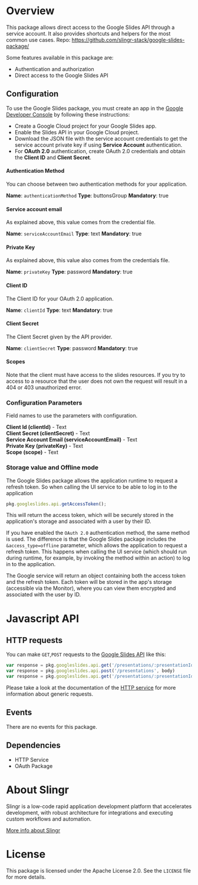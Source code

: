 
# Overview

This package allows direct access to the Google Slides API through a service account.
It also provides shortcuts and helpers for the most common use cases.
Repo: https://github.com/slingr-stack/google-slides-package/

Some features available in this package are:

- Authentication and authorization
- Direct access to the Google Slides API

## Configuration

To use the Google Slides package, you must create an app in the [Google Developer Console](https://console.developers.google.com)
by following these instructions:

- Create a Google Cloud project for your Google Slides app.
- Enable the Slides API in your Google Cloud project. 
- Download the JSON file with the service account credentials to get the service account private key if using **Service Account** authentication.
- For **OAuth 2.0** authentication, create OAuth 2.0 credentials and obtain the **Client ID** and **Client Secret**.

#### Authentication Method
You can choose between two authentication methods for your application.

**Name**: `authenticationMethod`
**Type**: buttonsGroup
**Mandatory**: true

#### Service account email

As explained above, this value comes from the credential file.

**Name**: `serviceAccountEmail`
**Type**: text
**Mandatory**: true

#### Private Key

As explained above, this value also comes from the credentials file.

**Name**: `privateKey`
**Type**: password
**Mandatory**: true

#### Client ID

The Client ID for your OAuth 2.0 application.

**Name**: `clientId`
**Type**: text
**Mandatory**: true

#### Client Secret
The Client Secret given by the API provider.

**Name**: `clientSecret`
**Type**: password
**Mandatory**: true

####  Scopes

Note that the client must have access to the slides resources. If you try to access to a resource that the user does not own
the request will result in a 404 or 403 unauthorized error.

### Configuration Parameters
Field names to use the parameters with configuration.

**Client Id (clientId)** - Text<br>
**Client Secret (clientSecret)** - Text<br>
**Service Account Email (serviceAccountEmail)** - Text<br>
**Private Key (privateKey)** - Text<br>
**Scope (scope)** - Text

### Storage value and Offline mode
The Google Slides package allows the application runtime to request a refresh token. So when calling the UI service to be able to log in to the application

```javascript
pkg.googleslides.api.getAccessToken();
```

This will return the access token, which will be securely stored in the application's storage and associated with a user by their ID.

If you have enabled the `OAuth 2.0` authentication method, the same method is used. The difference is that the Google Slides package includes the `&access_type=offline` parameter, which allows the application to request a refresh token. This happens when calling the UI service (which should run during runtime, for example, by invoking the method within an action) to log in to the application.

The Google service will return an object containing both the access token and the refresh token. Each token will be stored in the app's storage (accessible via the Monitor), where you can view them encrypted and associated with the user by ID.

# Javascript API

## HTTP requests
You can make `GET`,`POST` requests to the [Google Slides API](https://developers.google.com/slides/api/reference/rest) like this:
```javascript
var response = pkg.googleslides.api.get('/presentations/:presentationId')
var response = pkg.googleslides.api.post('/presentations', body)
var response = pkg.googleslides.api.get('/presentations/:presentationId/pages/:pageObjectId')
```

Please take a look at the documentation of the [HTTP service](https://github.com/slingr-stack/http-service)
for more information about generic requests.

## Events

There are no events for this package.

## Dependencies
* HTTP Service
* OAuth Package

# About Slingr

Slingr is a low-code rapid application development platform that accelerates development, with robust architecture for integrations and executing custom workflows and automation.

[More info about Slingr](https://slingr.io)

# License

This package is licensed under the Apache License 2.0. See the `LICENSE` file for more details.

